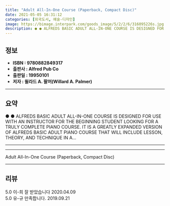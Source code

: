 ```yaml
---
title: "Adult All-In-One Course (Paperback, Compact Disc)"
date: 2021-05-05 16:31:12
categories: [외국도서, 예술-디자인]
image: https://bimage.interpark.com/goods_image/5/2/2/6/316095226s.jpg
description: ● ● ALFREDS BASIC ADULT ALL-IN-ONE COURSE IS DESIGNED FOR USE WITH AN INSTRUCTOR FOR THE BEGINNING STUDENT LOOKING FOR A TRULY COMPLETE PIANO COURSE. IT IS A
---
```


## **정보**

- **ISBN : 9780882849317**
- **출판사 : Alfred Pub Co**
- **출판일 : 19950101**
- **저자 : 윌라드 A. 팔머(Willard A. Palmer)**

------



## **요약**

●  ●  ALFREDS BASIC ADULT ALL-IN-ONE COURSE IS DESIGNED FOR USE WITH AN INSTRUCTOR FOR THE BEGINNING STUDENT LOOKING FOR A TRULY COMPLETE PIANO COURSE.
IT IS A GREATLY EXPANDED VERSION OF ALFREDS BASIC ADULT PIANO COURSE THAT WILL INCLUDE LESSON, THEORY, AND TECHNIQUE IN A... 

------



------


Adult All-In-One Course (Paperback, Compact Disc) 

------


## **리뷰** 

5.0 이-희 잘 받았습니다 2020.04.09 <br/>5.0 유-규 만족합니다. 2019.09.21 <br/>